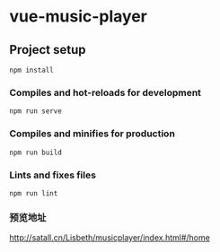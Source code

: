 # vue-music-player

## Project setup
```
npm install
```

### Compiles and hot-reloads for development
```
npm run serve
```

### Compiles and minifies for production
```
npm run build
```

### Lints and fixes files
```
npm run lint
```

### 预览地址
http://satall.cn/Lisbeth/musicplayer/index.html#/home
